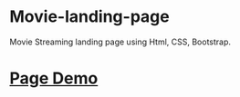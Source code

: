 # Movie-landing-page
Movie Streaming landing page using Html, CSS, Bootstrap.

# [Page Demo](https://mehyar-farzat.github.io/Movie-landing-page/)
